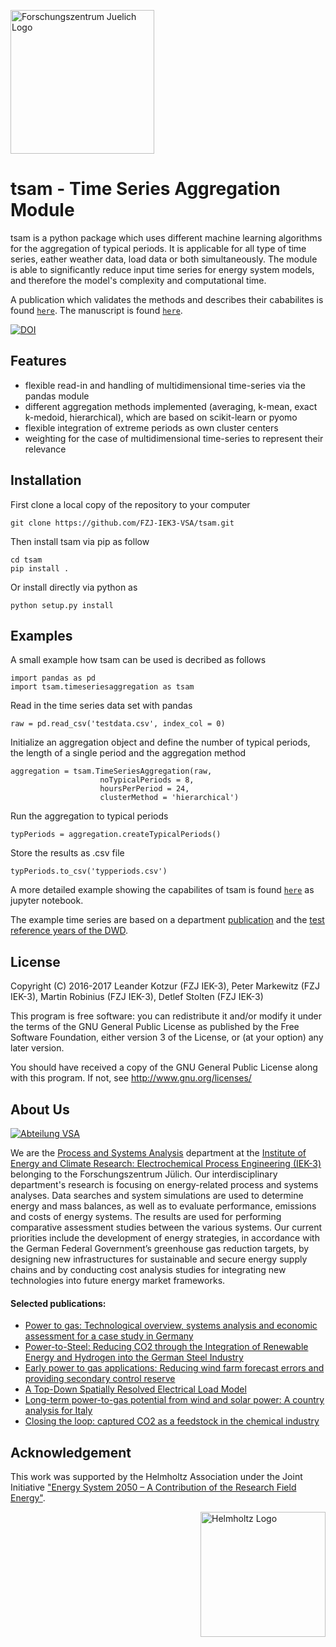 ﻿<a href="http://www.fz-juelich.de/iek/iek-3/EN/Forschung/_Process-and-System-Analysis/_node.html"><img src="http://www.fz-juelich.de/SharedDocs/Bilder/IBG/IBG-3/DE/Plant-soil-atmosphere%20exchange%20processes/INPLAMINT%20(BONARES)/Bild3.jpg?__blob=poster" alt="Forschungszentrum Juelich Logo" width="230px"></a> 

# tsam - Time Series Aggregation Module
tsam is a python package which uses different machine learning algorithms for the aggregation of typical periods. It is applicable for all type of time series, eather weather data, load data or both simultaneously. The module is able to significantly reduce input time series for energy system models, and therefore the model's complexity and computational time. 

A publication which validates the methods and describes their cababilites is found [`here`](https://www.sciencedirect.com/science/article/pii/S0960148117309783). The manuscript is found [`here`](https://arxiv.org/abs/1708.00420).

[![DOI](https://zenodo.org/badge/DOI/10.5281/zenodo.597956.svg)](https://doi.org/10.5281/zenodo.597956)

## Features
* flexible read-in and handling of multidimensional time-series via the pandas module
* different aggregation methods implemented (averaging, k-mean, exact k-medoid, hierarchical), which are based on scikit-learn or pyomo
* flexible integration of extreme periods as own cluster centers
* weighting for the case of multidimensional time-series to represent their relevance


## Installation

First clone a local copy of the repository to your computer

	git clone https://github.com/FZJ-IEK3-VSA/tsam.git
	
Then install tsam via pip as follow
	
	cd tsam
	pip install . 
	
Or install directly via python as 

	python setup.py install
	
	
## Examples

A small example how tsam can be used is decribed as follows

	import pandas as pd
	import tsam.timeseriesaggregation as tsam

Read in the time series data set with pandas
	
	raw = pd.read_csv('testdata.csv', index_col = 0)

Initialize an aggregation object and define the number of typical periods, the length of a single period and the aggregation method
	
	aggregation = tsam.TimeSeriesAggregation(raw, 
						noTypicalPeriods = 8, 
						hoursPerPeriod = 24, 
						clusterMethod = 'hierarchical')

Run the aggregation to typical periods
	
	typPeriods = aggregation.createTypicalPeriods()

Store the results as .csv file
	
	typPeriods.to_csv('typperiods.csv')

A more detailed example showing the capabilites of tsam is found [`here`](https://github.com/FZJ-IEK3-VSA/tsam/blob/master/example/aggregation_example.ipynb) as jupyter notebook. 

The example time series are based on a department [publication](http://www.mdpi.com/1996-1073/10/3/361) and the [test reference years of the DWD](http://www.dwd.de/DE/leistungen/testreferenzjahre/testreferenzjahre.html).

## License

Copyright (C) 2016-2017 Leander Kotzur (FZJ IEK-3), Peter Markewitz (FZJ IEK-3), Martin Robinius (FZJ IEK-3), Detlef Stolten (FZJ IEK-3)

This program is free software: you can redistribute it and/or modify
it under the terms of the GNU General Public License as published by
the Free Software Foundation, either version 3 of the License, or
(at your option) any later version.

You should have received a copy of the GNU General Public License
along with this program.  If not, see <http://www.gnu.org/licenses/>

## About Us 
<a href="http://www.fz-juelich.de/iek/iek-3/EN/Forschung/_Process-and-System-Analysis/_node.html"><img src="http://fz-juelich.de/SharedDocs/Bilder/IEK/IEK-3/Abteilungen2015/VSA_DepartmentPicture_2017.jpg?__blob=normal" alt="Abteilung VSA"></a> 

We are the [Process and Systems Analysis](http://www.fz-juelich.de/iek/iek-3/EN/Forschung/_Process-and-System-Analysis/_node.html) department at the [Institute of Energy and Climate Research: Electrochemical Process Engineering (IEK-3)](http://www.fz-juelich.de/iek/iek-3/EN/Home/home_node.html) belonging to the Forschungszentrum Jülich. Our interdisciplinary department's research is focusing on energy-related process and systems analyses. Data searches and system simulations are used to determine energy and mass balances, as well as to evaluate performance, emissions and costs of energy systems. The results are used for performing comparative assessment studies between the various systems. Our current priorities include the development of energy strategies, in accordance with the German Federal Government’s greenhouse gas reduction targets, by designing new infrastructures for sustainable and secure energy supply chains and by conducting cost analysis studies for integrating new technologies into future energy market frameworks.

#### Selected publications:

* <a href="http://www.sciencedirect.com/science/article/pii/S0360319915001913">Power to gas: Technological overview, systems analysis and economic assessment for a case study in Germany</a>
* <a href="http://www.mdpi.com/1996-1073/10/4/451">Power-to-Steel: Reducing CO2 through the Integration of Renewable Energy and Hydrogen into the German Steel Industry</a>
* <a href="http://www.sciencedirect.com/science/article/pii/S0306261916309199">Early power to gas applications: Reducing wind farm forecast errors and providing secondary control reserve</a>
* <a href="http://www.mdpi.com/1996-1073/10/3/361">A Top-Down Spatially Resolved Electrical Load Model</a>
* <a href="http://www.sciencedirect.com/science/article/pii/S0360319917310054">Long-term power-to-gas potential from wind and solar power: A country analysis for Italy</a>
* <a href="http://pubs.rsc.org/en/Content/ArticleLanding/2015/EE/c5ee02591e">Closing the loop: captured CO2 as a feedstock in the chemical industry</a>


## Acknowledgement

This work was supported by the Helmholtz Association under the Joint Initiative ["Energy System 2050 – A Contribution of the Research Field Energy"](https://www.helmholtz.de/en/research/energy/energy_system_2050/).

<a href="https://www.helmholtz.de/en/"><img src="https://www.helmholtz.de/fileadmin/user_upload/05_aktuelles/Marke_Design/logos/HG_LOGO_S_ENG_RGB.jpg" alt="Helmholtz Logo" width="200px" style="float:right"></a>